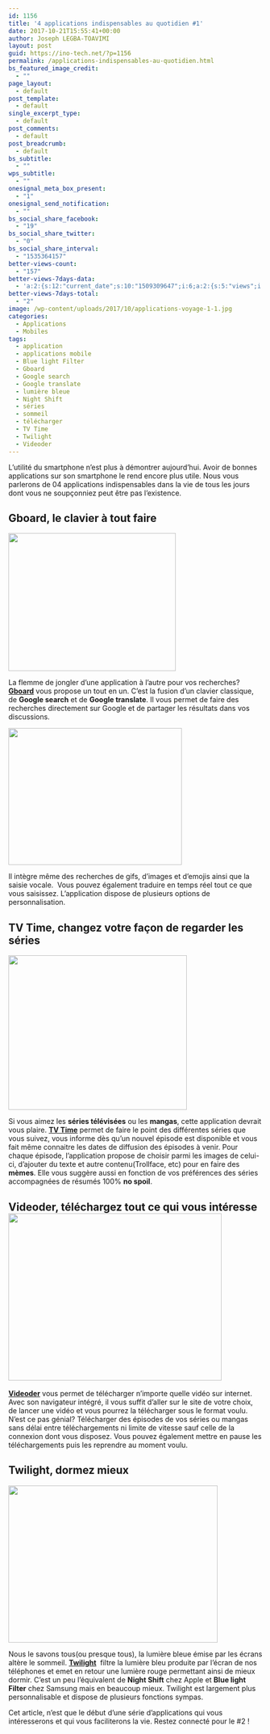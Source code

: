 ```yaml
---
id: 1156
title: '4 applications indispensables au quotidien #1'
date: 2017-10-21T15:55:41+00:00
author: Joseph LEGBA-TOAVIMI
layout: post
guid: https://ino-tech.net/?p=1156
permalink: /applications-indispensables-au-quotidien.html
bs_featured_image_credit:
  - ""
page_layout:
  - default
post_template:
  - default
single_excerpt_type:
  - default
post_comments:
  - default
post_breadcrumb:
  - default
bs_subtitle:
  - ""
wps_subtitle:
  - ""
onesignal_meta_box_present:
  - "1"
onesignal_send_notification:
  - ""
bs_social_share_facebook:
  - "19"
bs_social_share_twitter:
  - "0"
bs_social_share_interval:
  - "1535364157"
better-views-count:
  - "157"
better-views-7days-data:
  - 'a:2:{s:12:"current_date";s:10:"1509309647";i:6;a:2:{s:5:"views";i:2;s:4:"date";s:10:"1509308972";}}'
better-views-7days-total:
  - "2"
image: /wp-content/uploads/2017/10/applications-voyage-1-1.jpg
categories:
  - Applications
  - Mobiles
tags:
  - application
  - applications mobile
  - Blue light Filter
  - Gboard
  - Google search
  - Google translate
  - lumière bleue
  - Night Shift
  - séries
  - sommeil
  - télécharger
  - TV Time
  - Twilight
  - Videoder
---
```

L’utilité du smartphone n’est plus à démontrer aujourd’hui. Avoir de bonnes applications sur son smartphone le rend encore plus utile. Nous vous parlerons de 04 applications indispensables dans la vie de tous les jours dont vous ne soupçonniez peut être pas l&rsquo;existence.

## Gboard, le clavier à tout faire

<img class="wp-image-1157 aligncenter" src="https://ino-tech.net/wp-content/uploads/2017/10/Screenshot_20171004-133233.jpg" alt="" width="332" height="273" />

La flemme de jongler d&rsquo;une application à l&rsquo;autre pour vos recherches? [**Gboard**](https://play.google.com/store/apps/details?id=com.google.android.inputmethod.latin) vous propose un tout en un. C&rsquo;est la fusion d’un clavier classique, de **Google search** et de **Google translate**. Il vous permet de faire des recherches directement sur Google et de partager les résultats dans vos discussions.

<img class="wp-image-1158 aligncenter" src="https://ino-tech.net/wp-content/uploads/2017/10/Screenshot_20171004-133305.jpg" alt="" width="344" height="271" />

Il intègre même des recherches de gifs, d’images et d’emojis ainsi que la saisie vocale.  Vous pouvez également traduire en temps réel tout ce que vous saisissez. L&rsquo;application dispose de plusieurs options de personnalisation.

## TV Time, changez votre façon de regarder les séries

<img class=" wp-image-1159 aligncenter" src="https://ino-tech.net/wp-content/uploads/2017/10/Screenshot_20171004-133022.jpg" alt="" width="354" height="306" />

Si vous aimez les **séries télévisées** ou les **mangas**, cette application devrait vous plaire. [**TV Time**](https://www.tvtime.com/fr) permet de faire le point des différentes séries que vous suivez, vous informe dès qu’un nouvel épisode est disponible et vous fait même connaitre les dates de diffusion des épisodes à venir. Pour chaque épisode, l&rsquo;application propose de choisir parmi les images de celui-ci, d&rsquo;ajouter du texte et autre contenu(Trollface, etc) pour en faire des **mèmes**. Elle vous suggère aussi en fonction de vos préférences des séries accompagnées de résumés 100% **no spoil**.

## Videoder, téléchargez tout ce qui vous intéresse<img class=" wp-image-1661 aligncenter" src="https://ino-tech.net/wp-content/uploads/2017/10/videoder.jpg" alt="" width="423" height="331" />

[**Videoder**](https://www.apkmirror.com/apk/rahul-verma/videoder/) vous permet de télécharger n’importe quelle vidéo sur internet. Avec son navigateur intégré, il vous suffit d’aller sur le site de votre choix, de lancer une vidéo et vous pourrez la télécharger sous le format voulu. N&rsquo;est ce pas génial? Télécharger des épisodes de vos séries ou mangas sans délai entre téléchargements ni limite de vitesse sauf celle de la connexion dont vous disposez. Vous pouvez également mettre en pause les téléchargements puis les reprendre au moment voulu.

## Twilight, dormez mieux

<img class=" wp-image-1161 aligncenter" src="https://ino-tech.net/wp-content/uploads/2017/10/Screenshot_20171004-132913.jpg" alt="" width="415" height="311" />

Nous le savons tous(ou presque tous), la lumière bleue émise par les écrans altère le sommeil. [**Twilight**](https://play.google.com/store/apps/details?id=com.urbandroid.lux)  filtre la lumière bleu produite par l’écran de nos téléphones et emet en retour une lumière rouge permettant ainsi de mieux dormir. C’est un peu l’équivalent de **Night Shift** chez Apple et **Blue light Filter** chez Samsung mais en beaucoup mieux. Twilight est largement plus personnalisable et dispose de plusieurs fonctions sympas.

Cet article, n&rsquo;est que le début d&rsquo;une série d&rsquo;applications qui vous intéresserons et qui vous faciliterons la vie. Restez connecté pour le #2 !